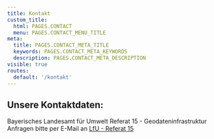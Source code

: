 ```yaml
---
title: Kontakt
custom_title:
  html: PAGES.CONTACT
  menu: PAGES.CONTACT_MENU_TITLE
meta:
  title: PAGES.CONTACT_META_TITLE
  keywords: PAGES.CONTACT_META_KEYWORDS
  description: PAGES.CONTACT_META_DESCRIPTION
visible: true
routes:
  default: '/kontakt'
---
```


## Unsere Kontaktdaten:

Bayerisches Landesamt für Umwelt
Referat 15 - Geodateninfrastruktur
Anfragen bitte per E-Mail an [LfU - Referat 15](mailto:gdi-admin@lfu.bayern.de)